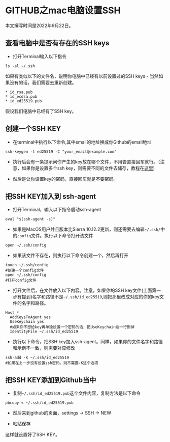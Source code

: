 # GITHUB之mac电脑设置SSH

本文撰写时间是2022年9月22日。

## 查看电脑中是否有存在的SSH keys

* 打开Terminal输入以下指令

~~~
ls -al ~/.ssh
~~~

如果有类似以下的文件名，说明你电脑中已经有以前设置过的SSH keys - 当然如果没有的话，我们需要去重新创建。

    * id_rsa.pub
    * id_ecdsa.pub
    * id_ed25519.pub

假设我们电脑中已经有了SSH key。


## 创建一个SSH KEY

* 在terminal中执行以下命令,其中email的地址换成你Github的email地址

~~~
ssh-keygen -t ed25519 -C "your_email@example.com"
~~~

* 执行后会有一条提示问你产生的key放在哪个文件，不用管直接回车就行。（注意，如果你是设置多个ssh key，则需要不同的文件去储存，教程在[这里](https://betterprogramming.pub/how-to-set-up-multiple-ssh-keys-ae6688f76570))

* 然后是让你设置key的密码，直接回车就是不要密码。



## 把SSH KEY加入到 ssh-agent

* 打开Terminal，输入以下指令启动ssh-agent

~~~
eval "$(ssh-agent -s)"
~~~

* 如果是MacOS用户并且版本比Sierra 10.12.2更新，则还需要去编辑`~/.ssh/`中的`config`文件。执行以下命令打开该文件

~~~
open ~/.ssh/config
~~~

* 如果该文件不存在，则执行以下命令创建一个，然后再打开

~~~
touch ~/.ssh/config
#创建一个config文件
open ~/.ssh/config
#打开config文件
~~~

* 打开文件后，在文件放入以下内容。注意，如果你的SSH key文件(上面第一步有提到)名字和路径不是`~/.ssh/id_ed25519`,则把那里改成对应的你的key文件的名字和路径。

~~~
Host *
  AddKeysToAgent yes
  UseKeychain yes
  #如果你不想给key再单独设置一个密码的话，把UseKeychain这一行删掉
  IdentityFile ~/.ssh/id_ed25519
~~~

* 执行以下命令，把SSH key加入ssh-agent。同样，如果你的文件名字和路径和示例不一致，则需要对应修改

~~~
ssh-add -K ~/.ssh/id_ed25519
#如果在上一步没有设置ssh密码，则不需要-K这个选项
~~~

## 把SSH KEY添加到Github当中

* 复制`~/.ssh/id_ed25519.pub`这个文件内容，复制方法是以下命令

~~~
pbcopy < ~/.ssh/id_ed25519.pub
~~~

* 然后来到github的页面，settings -> SSH -> NEW

* 粘贴保存

这样就设置好了SSH KEY。
